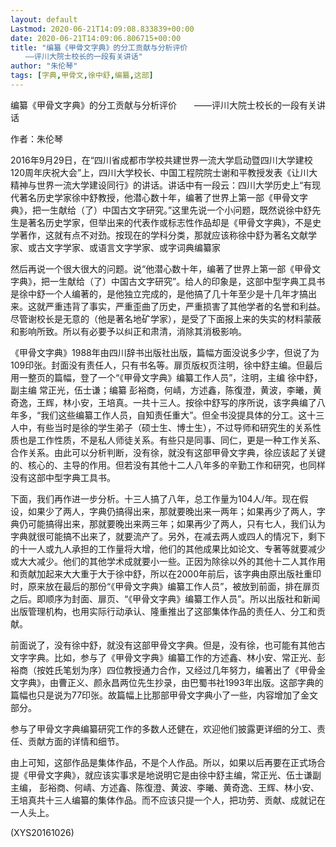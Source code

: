 ```yaml
---
layout: default
Lastmod: 2020-06-21T14:09:08.833839+00:00
date: 2020-06-21T14:09:06.806715+00:00
title: "编纂《甲骨文字典》的分工贡献与分析评价
　　——评川大院士校长的一段有关讲话"
author: "朱伦琴"
tags: [字典,甲骨文,徐中舒,编纂,这部]
---
```


编纂《甲骨文字典》的分工贡献与分析评价　　——评川大院士校长的一段有关讲话

作者：朱伦琴

2016年9月29日，在“四川省成都市学校共建世界一流大学启动暨四川大学建校120周年庆祝大会”上，四川大学校长、中国工程院院士谢和平教授发表《让川大精神与世界一流大学建设同行》的讲话。讲话中有一段云：四川大学历史上“有现代著名历史学家徐中舒教授，他潜心数十年，编著了世界上第一部《甲骨文字典》，把一生献给（了）中国古文字研究。”这里先说一个小问题，既然说徐中舒先生是著名历史学家，但举出来的代表作或标志性作品却是《甲骨文字典》，不是史学著作，这就有点不对劲。按现在的学科分类，那就应该称徐中舒为著名文献学家、或古文字学家、或语言文字学家、或字词典编纂家

然后再说一个很大很大的问题。说“他潜心数十年，编著了世界上第一部《甲骨文字典》，把一生献给（了）中国古文字研究”。给人的印象是，这部中型字典工具书是徐中舒一个人编著的，是他独立完成的，是他搞了几十年至少是十几年才搞出来。这就严重违背了事实，严重歪曲了历史，严重损害了其他学者的名誉和利益。尽管谢校长是无意的（他是著名地矿学家），是受了下面报上来的失实的材料蒙蔽和影响所致。所以有必要予以纠正和肃清，消除其消极影响。

《甲骨文字典》1988年由四川辞书出版社出版，篇幅方面没说多少字，但说了为109印张。封面没有责任人，只有书名等。扉页版权页注明，徐中舒主编。但最后用一整页的篇幅，登了一个“《甲骨文字典》编纂工作人员”，注明，主编 徐中舒，副主编 常正光，伍士谦；编纂 彭裕商，何崝，方述鑫，陈復澄，黄波，李曦，黄奇逸，王辉，林小安，王培真。一共十三人。按徐中舒写的序所说，该字典编了八年多，“我们这些编纂工作人员，自知责任重大”。但全书没提具体的分工。这十三人中，有些当时是徐的学生弟子（硕士生、博士生），不过导师和研究生的关系性质也是工作性质，不是私人师徒关系。有些只是同事、同仁，更是一种工作关系、合作关系。由此可以分析判断，没有徐，就没有这部甲骨文字典，徐应该起了关键的、核心的、主导的作用。但若没有其他十二人八年多的辛勤工作和研究，也同样没有这部中型字典工具书。

下面，我们再作进一步分析。十三人搞了八年，总工作量为104人/年。现在假设，如果少了两人，字典仍搞得出来，那就要晚出来一两年；如果再少了两人，字典仍可能搞得出来，那就要晚出来两三年；如果再少了两人，只有七人，我们认为字典就很可能搞不出来了，就要流产了。另外，在减去两人或四人的情况下，剩下的十一人或九人承担的工作量将大增，他们的其他成果比如论文、专著等就要减少或大大减少。他们的其他学术成就要小一些。正因为除徐以外的其他十二人其作用和贡献加起来大大重于大于徐中舒，所以在2000年前后，该字典由原出版社重印时，原来放在最后的那份“《甲骨文字典》编纂工作人员”，被放到前面，排在扉页之后。即顺序为封面、扉页、“《甲骨文字典》编纂工作人员”。所以出版社和新闻出版管理机构，也用实际行动承认、隆重推出了这部集体作品的责任人、分工和贡献。

前面说了，没有徐中舒，就没有这部甲骨文字典。但是，没有徐，也可能有其他古文字字典。比如，参与了《甲骨文字典》编纂工作的方述鑫、林小安、常正光、彭裕商（按姓氏笔划为序）四位教授通力合作，又经过几年努力，编著出了《甲骨金文字典》，由曹正义、颜永昌两位先生抄录，由巴蜀书社1993年出版。这部字典的篇幅也只是说为77印张。故篇幅上比那部甲骨文字典小了一些，内容增加了金文部分。

参与了甲骨文字典编纂研究工作的多数人还健在，欢迎他们披露更详细的分工、责任、贡献方面的详情和细节。

由上可知，这部作品是集体作品，不是个人作品。所以，如果以后再要在正式场合提《甲骨文字典》，就应该实事求是地说明它是由徐中舒主编，常正光、伍士谦副主编， 彭裕商、何崝、方述鑫、陈復澄、黄波、李曦、黄奇逸、王辉、林小安、王培真共十三人编纂的集体作品。而不应该只提一个人，把功劳、贡献、成就记在一人头上。

(XYS20161026)

